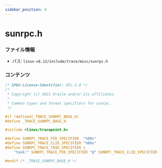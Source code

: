 ```yaml
---
sidebar_position: 4
---
```

# sunrpc.h

### ファイル情報

- パス: `linux-v6.12/include/trace/misc/sunrpc.h`

### コンテンツ

```h
/* SPDX-License-Identifier: GPL-2.0 */
/*
 * Copyright (c) 2021 Oracle and/or its affiliates.
 *
 * Common types and format specifiers for sunrpc.
 */

#if !defined(_TRACE_SUNRPC_BASE_H)
#define _TRACE_SUNRPC_BASE_H

#include <linux/tracepoint.h>

#define SUNRPC_TRACE_PID_SPECIFIER	"%08x"
#define SUNRPC_TRACE_CLID_SPECIFIER	"%08x"
#define SUNRPC_TRACE_TASK_SPECIFIER \
	"task:" SUNRPC_TRACE_PID_SPECIFIER "@" SUNRPC_TRACE_CLID_SPECIFIER

#endif /* _TRACE_SUNRPC_BASE_H */

```
